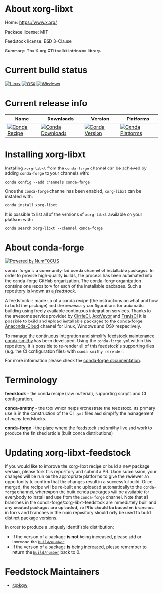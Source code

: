 <!--
# -*- mode: jinja -*-
-->

About xorg-libxt
================

Home: https://www.x.org/

Package license: MIT

Feedstock license: BSD 3-Clause

Summary: The X.org X11 toolkit intrinsics library.



Current build status
====================

[![Linux](https://img.shields.io/circleci/project/github/conda-forge/xorg-libxt-feedstock/master.svg?label=Linux)](https://circleci.com/gh/conda-forge/xorg-libxt-feedstock)
[![OSX](https://img.shields.io/travis/conda-forge/xorg-libxt-feedstock/master.svg?label=macOS)](https://travis-ci.org/conda-forge/xorg-libxt-feedstock)
[![Windows](https://img.shields.io/appveyor/ci/conda-forge/xorg-libxt-feedstock/master.svg?label=Windows)](https://ci.appveyor.com/project/conda-forge/xorg-libxt-feedstock/branch/master)

Current release info
====================

| Name | Downloads | Version | Platforms |
| --- | --- | --- | --- |
| [![Conda Recipe](https://img.shields.io/badge/recipe-xorg--libxt-green.svg)](https://anaconda.org/conda-forge/xorg-libxt) | [![Conda Downloads](https://img.shields.io/conda/dn/conda-forge/xorg-libxt.svg)](https://anaconda.org/conda-forge/xorg-libxt) | [![Conda Version](https://img.shields.io/conda/vn/conda-forge/xorg-libxt.svg)](https://anaconda.org/conda-forge/xorg-libxt) | [![Conda Platforms](https://img.shields.io/conda/pn/conda-forge/xorg-libxt.svg)](https://anaconda.org/conda-forge/xorg-libxt) |

Installing xorg-libxt
=====================

Installing `xorg-libxt` from the `conda-forge` channel can be achieved by adding `conda-forge` to your channels with:

```
conda config --add channels conda-forge
```

Once the `conda-forge` channel has been enabled, `xorg-libxt` can be installed with:

```
conda install xorg-libxt
```

It is possible to list all of the versions of `xorg-libxt` available on your platform with:

```
conda search xorg-libxt --channel conda-forge
```


About conda-forge
=================

[![Powered by NumFOCUS](https://img.shields.io/badge/powered%20by-NumFOCUS-orange.svg?style=flat&colorA=E1523D&colorB=007D8A)](http://numfocus.org)

conda-forge is a community-led conda channel of installable packages.
In order to provide high-quality builds, the process has been automated into the
conda-forge GitHub organization. The conda-forge organization contains one repository
for each of the installable packages. Such a repository is known as a *feedstock*.

A feedstock is made up of a conda recipe (the instructions on what and how to build
the package) and the necessary configurations for automatic building using freely
available continuous integration services. Thanks to the awesome service provided by
[CircleCI](https://circleci.com/), [AppVeyor](https://www.appveyor.com/)
and [TravisCI](https://travis-ci.org/) it is possible to build and upload installable
packages to the [conda-forge](https://anaconda.org/conda-forge)
[Anaconda-Cloud](https://anaconda.org/) channel for Linux, Windows and OSX respectively.

To manage the continuous integration and simplify feedstock maintenance
[conda-smithy](https://github.com/conda-forge/conda-smithy) has been developed.
Using the ``conda-forge.yml`` within this repository, it is possible to re-render all of
this feedstock's supporting files (e.g. the CI configuration files) with ``conda smithy rerender``.

For more information please check the [conda-forge documentation](https://conda-forge.org/docs/).

Terminology
===========

**feedstock** - the conda recipe (raw material), supporting scripts and CI configuration.

**conda-smithy** - the tool which helps orchestrate the feedstock.
                   Its primary use is in the construction of the CI ``.yml`` files
                   and simplify the management of *many* feedstocks.

**conda-forge** - the place where the feedstock and smithy live and work to
                  produce the finished article (built conda distributions)


Updating xorg-libxt-feedstock
=============================

If you would like to improve the xorg-libxt recipe or build a new
package version, please fork this repository and submit a PR. Upon submission,
your changes will be run on the appropriate platforms to give the reviewer an
opportunity to confirm that the changes result in a successful build. Once
merged, the recipe will be re-built and uploaded automatically to the
`conda-forge` channel, whereupon the built conda packages will be available for
everybody to install and use from the `conda-forge` channel.
Note that all branches in the conda-forge/xorg-libxt-feedstock are
immediately built and any created packages are uploaded, so PRs should be based
on branches in forks and branches in the main repository should only be used to
build distinct package versions.

In order to produce a uniquely identifiable distribution:
 * If the version of a package **is not** being increased, please add or increase
   the [``build/number``](https://conda.io/docs/user-guide/tasks/build-packages/define-metadata.html#build-number-and-string).
 * If the version of a package **is** being increased, please remember to return
   the [``build/number``](https://conda.io/docs/user-guide/tasks/build-packages/define-metadata.html#build-number-and-string)
   back to 0.

Feedstock Maintainers
=====================

* [@pkgw](https://github.com/pkgw/)

